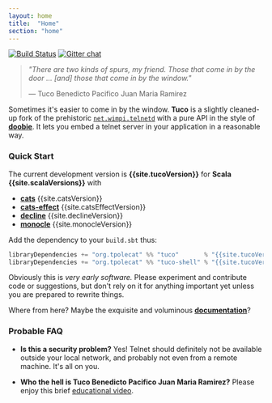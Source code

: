 ```yaml
---
layout: home
title:  "Home"
section: "home"
---
```


[![Build Status](https://travis-ci.org/tpolecat/tuco.svg?branch=master)](https://travis-ci.org/tpolecat/tuco)
[![Gitter chat](https://badges.gitter.im/tpolecat/tuco.png)](https://gitter.im/tpolecat/tuco)

> *"There are two kinds of spurs, my friend. Those that come in by the door … [and] those that come in by the window."*
>
> — Tuco Benedicto Pacifico Juan Maria Ramirez

Sometimes it's easier to come in by the window. **Tuco** is a slightly cleaned-up fork of the prehistoric [`net.wimpi.telnetd`](http://telnetd.sourceforge.net/) with a pure API in the style of [**doobie**](https://github.com/tpolecat/doobie). It lets you embed a telnet server in your application in a reasonable way.

### Quick Start

The current development version is **{{site.tucoVersion}}** for **Scala {{site.scalaVersions}}** with

- [**cats**](http://typelevel.org/cats/) {{site.catsVersion}}
- [**cats-effect**](http://typelevel.org/cats/) {{site.catsEffectVersion}}
- [**decline**](https://github.com/bkirwi/decline) {{site.declineVersion}}
- [**monocle**](http://julien-truffaut.github.io/Monocle/) {{site.monocleVersion}}

Add the dependency to your `build.sbt` thus:

```scala
libraryDependencies += "org.tpolecat" %% "tuco"       % "{{site.tucoVersion}}" // either this
libraryDependencies += "org.tpolecat" %% "tuco-shell" % "{{site.tucoVersion}}" // or this, which includes the shell API
```

Obviously this is *very early software.* Please experiment and contribute code or suggestions, but don't rely on it for anything important yet unless you are prepared to rewrite things.

Where from here? Maybe the exquisite and voluminous [**documentation**](/tuco/docs/)?

### Probable FAQ

- **Is this a security problem?** Yes! Telnet should definitely not be available outside your local network, and probably not even from a remote machine. It's all on you.

- **Who the hell is Tuco Benedicto Pacifico Juan Maria Ramirez?** Please enjoy this brief [educational video](https://www.youtube.com/watch?v=p9shpHAh8uc).
